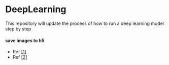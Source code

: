 # DeepLearning
This repository will update the process of how to run a deep learning model step by step


#### save images to h5
- Ref [[1]](http://machinelearninguru.com/deep_learning/data_preparation/hdf5/hdf5.html#list)
- Ref [[2]](https://www.kaggle.com/runninglion/resize-and-save-images-as-hdf5-256x256/edit)